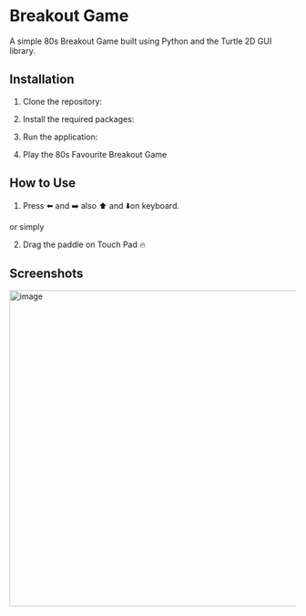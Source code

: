 # Breakout Game
A simple 80s Breakout Game built using Python and the Turtle 2D GUI library. 

## Installation
1. Clone the repository:

2. Install the required packages:

3. Run the application:

4. Play the 80s Favourite Breakout Game

## How to Use
1. Press ⬅️ and ➡️ also ⬆️ and ⬇️on keyboard.
    
or simply

2. Drag the paddle on Touch Pad 🔥 

## Screenshots
<img width="555" alt="image" src="https://github.com/user-attachments/assets/4ecbf753-e45b-44ba-8984-17a2918df62d" />
